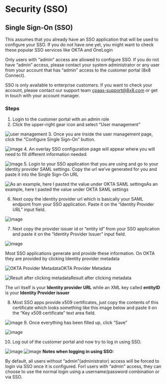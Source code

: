 # Security (SSO)

## Single Sign-On (SSO)

This assumes that you already have an SSO application that will be used to configure your SSO. If you do not have one yet, you might want to check these popular SSO services like OKTA and OneLogin

Only users with “admin” access are allowed to configure SSO. If you do not have “admin” access, please contact your system administrator or any user from your account that has “admin” access to the customer portal (8x8 Connect).

SSO is only available to enterprise customers. If you want to check your account, please contact our support team [cpaas-support@8x8.com](mailto:cpaas-support@8x8.com) or get in touch with your account manager.

### Steps

1. Login to the customer portal with an admin role
2. Click the upper-right gear icon and select “User management”

![user management](../images/16dee2b-user_management.png)
3. Once you are inside the user management page, click the “Configure Single Sign-On” button.

![image](../images/5550d7f-image.png)
4. An overlay SSO configuration page will appear where you will need to fill different information needed.

![image](../images/c69c76a-image.png)
5. Login to your SSO application that you are using and go to your identity provider SAML settings. Copy the url we’ve generated for you and paste it into the Single Sign-On URL

![As an example, here I pasted the value under OKTA SAML settings](../images/b27d35a-image.png)As an example, here I pasted the value under OKTA SAML settings

6. Next copy the identity provider url which is basically your SAML endpoint from your SSO application. Paste it on the “Identity Provider URL” input field.

![image](../images/c8582f3-image.png)

7. Next copy the provider issuer id or “entity id” from your SSO application and paste it on the “Identity Provider Issuer” input field.

![image](../images/a7ca0ec-image.png)

Most SSO applications generate and provide these information. On OKTA they are provided by clicking Identity provider metadata

![OKTA Provider Metadata](../images/f1bf01d-image.png)OKTA Provider Metadata

![Result after clicking metadata](../images/0f1e4e9-image.png)Result after clicking metadata

The url itself is your **Identity provider URL** while an XML key called **entityID** is your **Identity Provider issuer**

8. Most SSO apps provide x509 certificates, just copy the contents of this certificate which looks something like this image below and paste it on the “Key x509 certificate” text area field.

![image](../images/47302e9-image.png)
9. Once everything has been filled up, click “Save”

![image](../images/70fcf0c-image.png)

10. Log out of the customer portal and now try to log in using SSO.

![image](../images/89a5a75-screenshot-connect.8x8.com-2024.02.27-10_31_37.png)
![image](../images/f90b6cf-screenshot-connect.8x8.com-2024.02.27-10_32_32.png)
**Notes when logging in using SSO:**

By default, all users without “admin”(administrator) access will be forced to login via SSO once it is configured. Forl users with “admin” access, they can choose to use the normal login using a username/password combination or via SSO.
